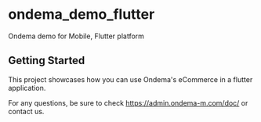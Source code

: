 # ondema_demo_flutter

Ondema demo for Mobile, Flutter platform

## Getting Started

This project showcases how you can use Ondema's eCommerce in a flutter application.

For any questions, be sure to check https://admin.ondema-m.com/doc/ or contact us.
